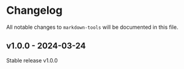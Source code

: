 # Changelog

All notable changes to `markdown-tools` will be documented in this file.

## v1.0.0 - 2024-03-24

Stable release v1.0.0
